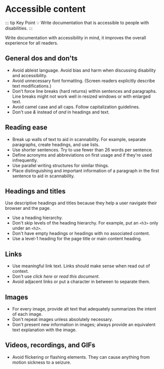 # Accessible content

::: tip Key Point
:bulb: Write documentation that is accessible to people with disabilities.
:::

Write documentation with accessibility in mind, it improves the overall experience for all readers.

## General dos and don'ts

- Avoid ableist language. Avoid bias and harm when discussing disability and accessibility.
- Avoid unnecessary font formatting. (Screen readers explicitly describe text modifications.)
- Don’t force line breaks (hard returns) within sentences and paragraphs. Line breaks might not work well in resized windows or with enlarged text.
- Avoid camel case and all caps. Follow capitalization guidelines.
- Don't use *&* instead of *and* in headings and text.

## Reading ease

- Break up walls of text to aid in scannability. For example, separate paragraphs, create headings, and use lists.
- Use shorter sentences. Try to use fewer than 26 words per sentence.
- Define acronyms and abbreviations on first usage and if they're used infrequently.
- Use parallel writing structures for similar things.
- Place distinguishing and important information of a paragraph in the first sentence to aid in scannability.

## Headings and titles

Use descriptive headings and titles because they help a user navigate their browser and the page.

- Use a heading hierarchy.
- Don't skip levels of the heading hierarchy. For example, put an `<h3>` only under an `<h2>`.
- Don't have empty headings or headings with no associated content.
- Use a level-1 heading for the page title or main content heading.

## Links

- Use meaningful link text. Links should make sense when read out of context.
- Don't use *click here* or *read this document*.
- Avoid adjacent links or put a character in between to separate them.

## Images

- For every image, provide alt text that adequately summarizes the intent of each image.
- Don't repeat images unless absolutely necessary.
- Don't present new information in images; always provide an equivalent text explanation with the image.

## Videos, recordings, and GIFs

- Avoid flickering or flashing elements. They can cause anything from motion sickness to a seizure.
